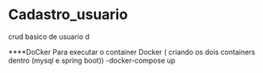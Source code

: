 # Cadastro_usuario
crud basico de usuario d

****DoCker
Para executar o container Docker ( criando os dois containers dentro (mysql e spring boot))
-docker-compose up

